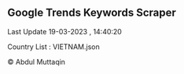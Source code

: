 

## Google Trends Keywords Scraper 
 
Last Update 19-03-2023 , 14:40:20

Country List :
VIETNAM.json



© Abdul Muttaqin 
